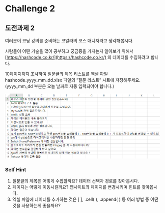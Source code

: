 # Challenge 2

## 도전과제 2

여러분이 코딩 강의를 준비하는 코알라의 코스 매니저라고 생각해봅시다. 

사람들이 어떤 기술을 많이 공부하고 궁금증을 가지는지 알아보기 위해서 [https://hashcode.co.kr/](https://hashcode.co.kr/) 의 데이터를 수집하려고 합니다. 

10페이지까지 조사하여 질문글의 제목 리스트를 엑셀 파일 hashcode\_yyyy\_mm\_dd.xlsx 파일의 “질문 리스트” 시트에 저장해주세요. \(yyyy\_mm\_dd 부분은 오늘 날짜로 자동 입력되어야 합니다.\)

![](../../.gitbook/assets/image%20%28119%29.png)



### Self Hint

1. 질문글의 제목은 어떻게 수집할까요? 데이터 선택자 경로를 찾아봅시다.
2. 페이지는 어떻게 이동시킬까요? 웹사이트의 페이지를 변경시키며 힌트를 찾아봅시다.
3. 엑셀 파일에 데이터를 추가하는 것은 \[ \], .cell\( \), .append\( \) 등 여러 방법 중 어떤 것을 사용하는게 좋을까요?




